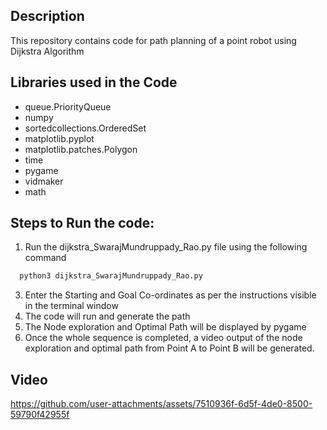 ## Description 
This repository contains code for path planning of a point robot using Dijkstra Algorithm 

## Libraries used in the Code 

- queue.PriorityQueue
- numpy
- sortedcollections.OrderedSet
- matplotlib.pyplot
- matplotlib.patches.Polygon
- time
- pygame
- vidmaker
- math

## Steps to Run the code: 
1. Run the dijkstra_SwarajMundruppady_Rao.py file using the following command
```bash
  python3 dijkstra_SwarajMundruppady_Rao.py
```
3. Enter the Starting and Goal Co-ordinates as per the instructions visible in the terminal window
4. The code will run and generate the path 
5. The Node exploration and Optimal Path will be displayed by pygame
6. Once the whole sequence is completed, a video output of the node exploration and optimal path from Point A to Point B will be generated. 

## Video 



https://github.com/user-attachments/assets/7510936f-6d5f-4de0-8500-59790f42955f

